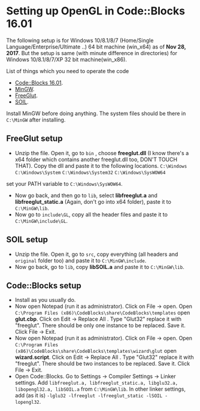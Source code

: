 # Setting up OpenGL in Code::Blocks 16.01

The following setup is for Windows 10/8.1/8/7 (Home/Single Language/Enterprise/Ultimate ..) 64 bit machine (win_x64) as of __Nov 28, 2017__.
But the setup is same (with minute difference in directories) for Windows 10/8.1/8/7/XP 32 bit machine(win_x86).

List of things which you need to operate the code
- [Code::Blocks 16.01](https://sourceforge.net/projects/codeblocks/files/Binaries/16.01/Windows/codeblocks-16.01-setup.exe/download).
- [MinGW](http://www.mingw.org/).
- [FreeGlut](https://www.transmissionzero.co.uk/files/software/development/GLUT/freeglut-MinGW.zip).
- [SOIL](http://www.lonesock.net/files/soil.zip).

Install MinGW before doing anything. The system files should be there in `C:\MinGW` after installing.

## FreeGlut setup
- Unzip the file. Open it, go to `bin` , choose **freeglut.dll** (I know there's a x64 folder which contains another freeglut.dll too, DON'T TOUCH THAT). Copy the dll and paste it to the following locations.
`C:\Windows`
`C:\Windows\System`
`C:\Windows\System32`
`C:\Windows\SysWOW64`

set your PATH variable to `C:\Windows\SysWOW64`.
- Now go back, and then go to `lib`, select **libfreeglut.a** and **libfreeglut_static.a** (Again, don't go into x64 folder), paste it to `C:\MinGW\lib`.
- Now go to `include\GL`, copy all the header files and paste it to `C:\MinGW\include\GL`.

## SOIL setup
- Unzip the file. Open it, go to `src`, copy everything (all headers and `original` folder too) and paste it to `C:\MinGW\include`.
- Now go back, go to `lib`, copy **libSOIL.a** and paste it to `C:\MinGW\lib`.

## Code::Blocks setup
- Install as you usually do. 
- Now open Notepad (run it as administrator). Click on File -> open. Open `C:\Program Files (x86)\CodeBlocks\share\CodeBlocks\templates` open __glut.cbp__. Click on Edit -> Replace All . Type "Glut32" replace it with "freeglut". There should be only one instance to be replaced. Save it. Click File -> Exit.
- Now open Notepad (run it as administrator). Click on File -> open. Open `C:\Program Files (x86)\CodeBlocks\share\CodeBlocks\templates\wizard\glut` open __wizard.script__. Click on Edit -> Replace All . Type "Glut32" replace it with "freeglut". There should be two instances to be replaced. Save it. Click File -> Exit.
- Open Code::Blocks. Go to Settings -> Compiler Settings -> Linker settings. Add `libfreeglut.a, libfreeglut_static.a, libglu32.a, libopengl32.a, libSOIL.a` from `C:\MinGW\lib`. In other linker settings, add (as it is) `-lglu32 -lfreeglut -lfreeglut_static -lSOIL - lopengl32`.
